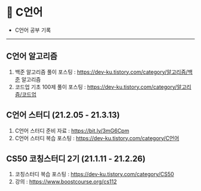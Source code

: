 # 📌 C언어
- C언어 공부 기록

-----

## C언어 알고리즘 
1. 백준 알고리즘 풀이 포스팅 : https://dev-ku.tistory.com/category/알고리즘/백준 알고리즘
2. 코드업 기초 100제 풀이 포스팅 : https://dev-ku.tistory.com/category/알고리즘/코드업


## C언어 스터디 (21.2.05 - 21.3.13)
1. C언어 스터디 준비 자료 : https://bit.ly/3mG6Cpm
2. C언어 스터디 복습 포스팅 : https://dev-ku.tistory.com/category/C언어


## CS50 코칭스터디 2기 (21.1.11 - 21.2.26)
1. 코칭스터디 복습 포스팅 : https://dev-ku.tistory.com/category/CS50
2. 강의 : https://www.boostcourse.org/cs112
